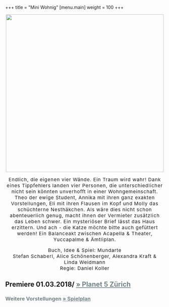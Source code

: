 +++
title = "Mini Wohnig"
[menu.main]
weight = 100
+++
<center> 
<img src="/images/flyer.png" width= 500px/></p>

<span style="letter-spacing: 1px; font-size: 15px"> 
Endlich, die eigenen vier Wände. Ein Traum wird wahr! Dank eines Tippfehlers landen vier Personen, die unterschiedlicher nicht sein könnten unverhofft in einer Wohngemeinschaft. Theo der ewige Student, Annika mit ihren ganz exakten Vorstellungen,  Eli mit ihren Flausen im Kopf und Molly das schüchterne Nesthäkchen. Als wäre dies nicht schon abenteuerlich genug, macht ihnen der Vermieter zusätzlich das Leben schwer. Ein mysteriöser Brief lässt das Haus erzittern. Und ach - die Katze möchte bitte auch gefüttert werden!
Ein Balanceakt zwischen Acapella & Theater, Yuccapalme & Ämtliplan. 

				
Buch, Idee & Spiel: Mundarte <br>
Stefan Schaberl, Alice Schönenberger, Alexandra Kraft & Linda Weidmann <br>
Regie: 
Daniel Koller
</span>
</p>
</center>

<p><h2> Premiere 01.03.2018/ <a style="color:#758484" href=https://www.planet5.ch/>
        &raquo; Planet 5 Zürich </a></h2> </p>

<p>
  <h3>
    <span style="color:#758484">
      Weitere Vorstellungen
      <a style="color:#758484" href="/Reservation">
        &raquo; Spielplan
      </a>
    </span>
  </h3>
</p>

